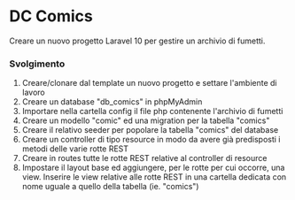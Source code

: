# DC Comics

Creare un nuovo progetto Laravel 10 per gestire un archivio di fumetti.

### Svolgimento

1. Creare/clonare dal template un nuovo progetto e settare l'ambiente di lavoro
2. Creare un database "db_comics" in phpMyAdmin
3. Importare nella cartella config il file php contenente l'archivio di fumetti
4. Creare un modello "comic" ed una migration per la tabella "comics"
5. Creare il relativo seeder per popolare la tabella "comics" del database
6. Creare un controller di tipo resource in modo da avere già predisposti i metodi delle varie rotte REST
7. Creare in routes tutte le rotte REST relative al controller di resource
8. Impostare il layout base ed aggiungere, per le rotte per cui occorre, una view. Inserire le view relative alle rotte REST in una cartella dedicata con nome uguale a quello della tabella (ie. "comics")
